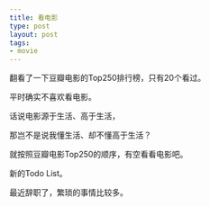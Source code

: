 ```yaml
--- 
title: 看电影
type: post
layout: post
tags: 
- movie
---
```


翻看了一下豆瓣电影的Top250排行榜，只有20个看过。

平时确实不喜欢看电影。

话说电影源于生活、高于生活，

那岂不是说我懂生活、却不懂高于生活？

就按照豆瓣电影Top250的顺序，有空看看电影吧。

新的Todo List。

最近辞职了，繁琐的事情比较多。
